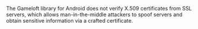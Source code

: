 The Gameloft library for Android does not verify X.509 certificates from SSL servers, which allows man-in-the-middle attackers to spoof servers and obtain sensitive information via a crafted certificate.